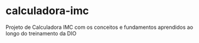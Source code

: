 # calculadora-imc
Projeto de Calculadora IMC com os conceitos e fundamentos aprendidos ao longo do treinamento da DIO
